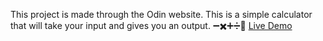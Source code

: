 This project is made through the Odin website. This is a simple calculator that will take your input and gives you an output. 
➖✖️➕➗🟰 <a href="https://aar654.github.io/calculator/">Live Demo</a> 